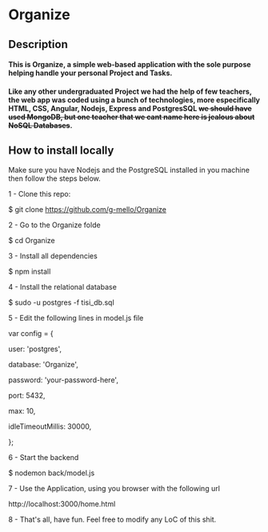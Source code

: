 #                   Organize


## Description 
#### This is Organize, a simple web-based application with the sole purpose helping handle your personal Project and Tasks.
#### Like any other undergraduated Project we had the help of few teachers, the web app was coded using a bunch of technologies, more especifically HTML, CSS, Angular, Nodejs, Express and PostgresSQL ~~we should have used MongoDB, but one teacher that we cant name here is jealous about NoSQL Databases~~.



## How to install locally
Make sure you have Nodejs and the PostgreSQL installed in you machine then follow the steps below.

1 - Clone this repo:

 $ git clone https://github.com/g-mello/Organize
 
2 - Go to the Organize folde
 
 $ cd Organize
 
3 - Install all dependencies
 
 $ npm install
 
4 - Install the relational database
 
 $ sudo -u postgres -f tisi_db.sql 
 
5 - Edit the following lines in model.js file

 
var config = {

user: 'postgres', 

  database: 'Organize', 
  
  password: 'your-password-here',
  
  port: 5432,
  
  max: 10, 
  
  idleTimeoutMillis: 30000,  
  
};

6 - Start the backend

$ nodemon back/model.js

7 - Use the Application, using you browser with the following url

http://localhost:3000/home.html

8 - That's all, have fun. Feel free to modify any LoC of this shit. 




